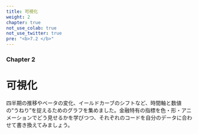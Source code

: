 ```yaml
---
title: 可視化
weight: 2
chapter: true
not_use_colab: true
not_use_twitter: true
pre: "<b>7.2 </b>"
---
```


### Chapter 2

# 可視化

四半期の推移やベータの変化、イールドカーブのシフトなど、時間軸と数値の“うねり”を捉えるためのグラフを集めました。金融特有の指標を色・形・アニメーションでどう見せるかを学びつつ、それぞれのコードを自分のデータに合わせて書き換えてみましょう。

